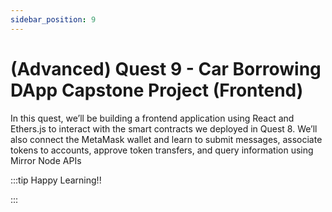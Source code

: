 ```yaml
---
sidebar_position: 9
---
```


# (Advanced) Quest 9 - Car Borrowing DApp Capstone Project (Frontend)

In this quest, we’ll be building a frontend application using React and Ethers.js to interact with the smart contracts we deployed in Quest 8. We’ll also connect the MetaMask wallet and learn to submit messages, associate tokens to accounts, approve token transfers, and query information using Mirror Node APIs

:::tip Happy Learning!!

<QuestButton text="Go To Quest" link="https://app.stackup.dev/quest_page/advanced-quest-9---car-borrowing-dapp-capstone-project-frontend" />

:::
